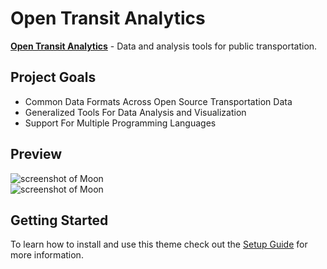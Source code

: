 # Open Transit Analytics 
    
**[Open Transit Analytics](https://github.com/opentransitanalytics)** - Data and analysis tools for public transportation.

## Project Goals
* Common Data Formats Across Open Source Transportation Data
* Generalized Tools For Data Analysis and Visualization
* Support For Multiple Programming Languages 

## Preview

![screenshot of Moon](https://cloud.githubusercontent.com/assets/754514/14509720/61c61058-01d6-11e6-93ab-0918515ecd56.png)    
![screenshot of Moon](https://cloud.githubusercontent.com/assets/754514/14509716/61ac6c8e-01d6-11e6-879f-8308883de790.png)

## Getting Started

To learn how to install and use this theme check out the [Setup Guide](https://taylantatli.github.io/Moon/moon-theme/) for more information.
